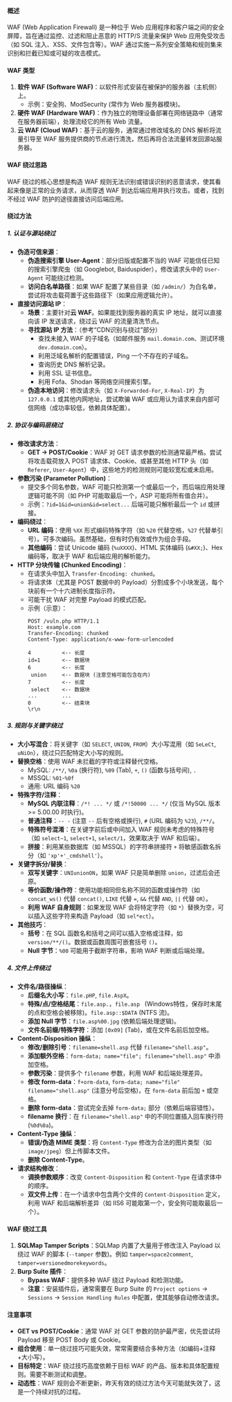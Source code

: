 #### 概述
WAF (Web Application Firewall) 是一种位于 Web 应用程序和客户端之间的安全屏障，旨在通过监控、过滤和阻止恶意的 HTTP/S 流量来保护 Web 应用免受攻击（如 SQL 注入、XSS、文件包含等）。WAF 通过实施一系列安全策略和规则集来识别和拦截已知或可疑的攻击模式。

#### WAF 类型
1.  **软件 WAF (Software WAF)**：以软件形式安装在被保护的服务器（主机侧）上。
    *   示例：安全狗、ModSecurity (常作为 Web 服务器模块)。
2.  **硬件 WAF (Hardware WAF)**：作为独立的物理设备部署在网络链路中（通常在服务器前端），处理流经它的所有 Web 流量。
3.  **云 WAF (Cloud WAF)**：基于云的服务，通常通过修改域名的 DNS 解析将流量引导至 WAF 服务提供商的节点进行清洗，然后再将合法流量转发回源站服务器。

#### WAF 绕过思路
WAF 绕过的核心思想是构造 WAF 规则无法识别或错误识别的恶意请求，使其看起来像是正常的业务请求，从而穿透 WAF 到达后端应用并执行攻击。或者，找到不经过 WAF 防护的途径直接访问后端应用。

#### 绕过方法

##### 1. 认证与源站绕过
*   **伪造可信来源**：
    *   **伪造搜索引擎 User-Agent**：部分旧版或配置不当的 WAF 可能信任已知的搜索引擎爬虫（如 Googlebot, Baiduspider），修改请求头中的 `User-Agent` 可能绕过检测。
    *   **访问白名单路径**：如果 WAF 配置了某些目录（如 `/admin/`）为白名单，尝试将攻击载荷置于这些路径下（如果应用逻辑允许）。
*   **直接访问源站 IP**：
    *   **场景**：主要针对**云 WAF**。如果能找到服务器的真实 IP 地址，就可以直接向该 IP 发送请求，绕过云 WAF 的流量清洗节点。
    *   **寻找源站 IP 方法**：（参考“CDN识别与绕过”部分）
        *   查找未接入 WAF 的子域名（如邮件服务 `mail.domain.com`、测试环境 `dev.domain.com`）。
        *   利用泛域名解析的配置错误，Ping 一个不存在的子域名。
        *   查询历史 DNS 解析记录。
        *   利用 SSL 证书信息。
        *   利用 Fofa、Shodan 等网络空间搜索引擎。
    *   **伪造本地访问**：修改请求头（如 `X-Forwarded-For`, `X-Real-IP`）为 `127.0.0.1` 或其他内网地址，尝试欺骗 WAF 或应用认为请求来自内部可信网络（成功率较低，依赖具体配置）。

##### 2. 协议与编码层绕过
*   **修改请求方法**：
    *   **GET -> POST/Cookie**：WAF 对 GET 请求参数的检测通常最严格。尝试将攻击载荷放入 POST 请求体、Cookie、或甚至其他 HTTP 头（如 `Referer`, `User-Agent`）中，这些地方的检测规则可能较宽松或未启用。
*   **参数污染 (Parameter Pollution)**：
    *   提交多个同名参数，WAF 可能只检测第一个或最后一个，而后端应用处理逻辑可能不同（如 PHP 可能取最后一个，ASP 可能将所有值合并）。
    *   示例：`?id=1&id=union&id=select...` 后端可能只解析最后一个 `id` 或拼接。
*   **编码绕过**：
    *   **URL 编码**：使用 `%XX` 形式编码特殊字符（如 `%20` 代替空格，`%27` 代替单引号）。可多次编码。虽然基础，但有时仍有效或作为组合手段。
    *   **其他编码**：尝试 Unicode 编码 (`%uXXXX`)、HTML 实体编码 (`&#XX;`)、Hex 编码等，取决于 WAF 和后端应用的解析能力。
*   **HTTP 分块传输 (Chunked Encoding)**：
    *   在请求头中加入 `Transfer-Encoding: chunked`。
    *   将请求体（尤其是 POST 数据中的 Payload）分割成多个小块发送，每个块前有一个十六进制长度指示符。
    *   可能干扰 WAF 对完整 Payload 的模式匹配。
    *   示例（示意）：
        ```http
        POST /vuln.php HTTP/1.1
        Host: example.com
        Transfer-Encoding: chunked
        Content-Type: application/x-www-form-urlencoded

        4          <-- 长度
        id=1       <-- 数据块
        6          <-- 长度
         union     <-- 数据块 (注意空格可能包含在内)
        7          <-- 长度
         select    <-- 数据块
        ...        ...
        0          <-- 结束块
        \r\n
        ```

##### 3. 规则与关键字绕过
*   **大小写混合**：将关键字（如 `SELECT`, `UNION`, `FROM`）大小写混用（如 `SeLeCt`, `uNiOn`），绕过只匹配特定大小写的规则。
*   **替换空格**：使用 WAF 未拦截的字符或注释替代空格。
    *   MySQL: `/**/`, `%0a` (换行符), `%09` (Tab), `+`, `()` (函数与括号间), `.`
    *   MSSQL: `%01`-`%0f`
    *   通用: URL 编码 `%20`
*   **特殊字符/注释**：
    *   **MySQL 内联注释**：`/*! ... */` 或 `/*!50000 ... */` (仅当 MySQL 版本 >= 5.00.00 时执行)。
    *   **普通注释**：`-- -` (注意 `--` 后有空格或换行), `#` (URL 编码为 `%23`), `/**/`。
    *   **特殊符号混淆**：在关键字前后或中间加入 WAF 规则未考虑的特殊符号（如 `select~1`, `select+1`, `select/1`，效果取决于 WAF 和后端）。
    *   **拼接**：利用某些数据库（如 MSSQL）的字符串拼接符 `+` 将敏感函数名拆分（如 `'xp'+'_cmdshell'`）。
*   **关键字拆分/替换**：
    *   **双写关键字**：`UNIunionON`，如果 WAF 只是简单删除 `union`，过滤后会还原。
    *   **等价函数/操作符**：使用功能相同但名称不同的函数或操作符（如 `concat_ws()` 代替 `concat()`, `LIKE` 代替 `=`, `&&` 代替 `AND`, `||` 代替 `OR`）。
    *   **利用 WAF 自身规则**：如果发现 WAF 会将特定字符（如 `*`）替换为空，可以插入这些字符来构造 Payload（如 `sel*ect`）。
*   **其他技巧**：
    *   **括号**：在 SQL 函数名和括号之间可以插入空格或注释，如 `version/**/()`。数据或函数周围可嵌套括号 `()`。
    *   **Null 字节**：`%00` 可能用于截断字符串，影响 WAF 判断或后端处理。

##### 4. 文件上传绕过
*   **文件名/路径操纵**：
    *   **后缀名大小写**：`file.pHP`, `file.AspX`。
    *   **特殊/点/空格结尾**：`file.asp.`，`file.asp ` (Windows特性，保存时末尾的点和空格会被移除)。`file.asp::$DATA` (NTFS 流)。
    *   **添加 Null 字节**：`file.asp%00.jpg` (依赖后端处理逻辑)。
    *   **文件名前缀/特殊字符**：添加 `[0x09]` (Tab)，或在文件名前后加空格。
*   **Content-Disposition 操纵**：
    *   **修改/删除引号**：`filename=shell.asp` 代替 `filename="shell.asp"`。
    *   **添加额外空格**：`form-data; name="file"; filename="shell.asp"` 中添加空格。
    *   **参数污染**：提供多个 `filename` 参数，利用 WAF 和后端处理差异。
    *   **修改 form-data**：`f+orm-data`, `form-data; name="file" filename="shell.asp"` (注意分号后空格)，在 `form-data` 前后加 `+` 或空格。
    *   **删除 form-data**：尝试完全去掉 `form-data;` 部分（依赖后端容错性）。
    *   **filename 换行**：在 `filename="shell.asp"` 中的不同位置插入回车换行符 (`%0d%0a`)。
*   **Content-Type 操纵**：
    *   **错误/伪造 MIME 类型**：将 `Content-Type` 修改为合法的图片类型（如 `image/jpeg`）但上传脚本文件。
    *   **删除 Content-Type**。
*   **请求结构修改**：
    *   **调换参数顺序**：改变 `Content-Disposition` 和 `Content-Type` 在请求体中的顺序。
    *   **双文件上传**：在一个请求中包含两个文件的 `Content-Disposition` 定义，利用 WAF 和后端解析差异（如 IIS6 可能取第一个，安全狗可能取最后一个）。

#### WAF 绕过工具
1.  **SQLMap Tamper Scripts**：SQLMap 内置了大量用于修改注入 Payload 以绕过 WAF 的脚本 (`--tamper` 参数)。例如 `tamper=space2comment`, `tamper=versionedmorekeywords`。
2.  **Burp Suite 插件**：
    *   **Bypass WAF**：提供多种 WAF 绕过 Payload 和检测功能。
    *   **注意**：安装插件后，通常需要在 Burp Suite 的 `Project options` -> `Sessions` -> `Session Handling Rules` 中配置，使其能够自动修改请求。

#### 注意事项
*   **GET vs POST/Cookie**：通常 WAF 对 GET 参数的防护最严密，优先尝试将 Payload 移至 POST Body 或 Cookie。
*   **组合使用**：单一绕过技巧可能失效，常常需要结合多种方法（如编码+注释+大小写）。
*   **目标特定**：WAF 绕过技巧高度依赖于目标 WAF 的产品、版本和具体配置规则。需要不断测试和调整。
*   **动态性**：WAF 规则会不断更新，昨天有效的绕过方法今天可能就失效了，这是一个持续对抗的过程。